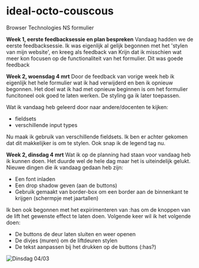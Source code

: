 # ideal-octo-couscous
Browser Technologies NS formulier

**Week 1, eerste feedbacksessie en plan bespreken**
Vandaag hadden we de eerste feedbacksessie. Ik was eigenlijk al gelijk begonnen met het 'stylen van mijn website', en kreeg als feedback van Krijn dat ik misschien wat meer kon focusen op de functionaliteit van het formulier. Dit was goede feedback

**Week 2, woensdag 4 mrt**
Door de feedback van vorige week heb ik eigenlijk het hele formulier wat ik had verwijderd en ben ik opnieuw begonnen. Het doel wat ik had met opnieuw beginnen is om het formulier funcitoneel ook goed te laten werken. De styling ga ik later toepassen.

Wat ik vandaag heb geleerd door naar andere/docenten te kijken:
 - fieldsets
 - verschillende input types

 Nu maak ik gebruik van verschillende fieldsets. Ik ben er achter gekomen dat dit makkelijker is om te stylen. Ook snap ik de legend tag nu.

**Week 2, dinsdag 4 mrt**
Wat ik op de planning had staan voor vandaag heb ik kunnen doen. Het duurde wel de hele dag maar het is uiteindelijk gelukt. Nieuwe dingen die ik vandaag gedaan heb zijn:
 - Een font inladen
 - Een drop shadow geven (aan de buttons)
 - Gebruik gemaakt van border-box om een border aan de binnenkant te krijgen (schermpje met jaartallen)

Ik ben ook begonnen met het expirimenteren van :has om de knoppen van de lift het gewenste effect te laten doen. Volgende keer wil ik het volgende doen:
 - De buttons de deur laten sluiten en weer openen
 - De divjes (muren) om de liftdeuren stylen
 - De tekst aanpassen bij het drukken op de buttons (:has?)

 ![Dinsdag 04/03](./images/04032025CSS.png)